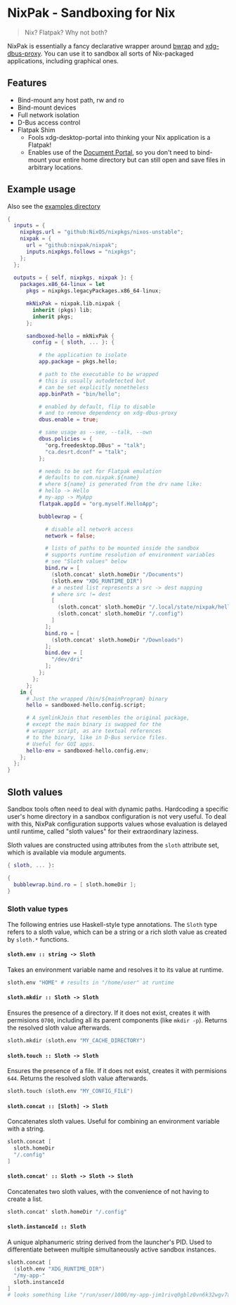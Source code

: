 # NixPak - Sandboxing for Nix

> Nix? Flatpak? Why not both?

NixPak is essentially a fancy declarative wrapper around
[bwrap](https://github.com/containers/bubblewrap) and
[xdg-dbus-proxy](https://github.com/flatpak/xdg-dbus-proxy).
You can use it to sandbox all sorts of Nix-packaged applications,
including graphical ones.

## Features

- Bind-mount any host path, rw and ro
- Bind-mount devices
- Full network isolation
- D-Bus access control
- Flatpak Shim
  - Fools xdg-desktop-portal into thinking your Nix application is a Flatpak!
  - Enables use of the [Document Portal](https://docs.flatpak.org/en/latest/portal-api-reference.html#gdbus-org.freedesktop.portal.Documents),
    so you don't need to bind-mount your entire home directory but can still open and save files in arbitrary locations.

## Example usage

Also see the [examples directory](./examples)

```nix
{
  inputs = {
    nixpkgs.url = "github:NixOS/nixpkgs/nixos-unstable";
    nixpak = {
      url = "github:nixpak/nixpak";
      inputs.nixpkgs.follows = "nixpkgs";
    };
  };
    
  outputs = { self, nixpkgs, nixpak }: {
    packages.x86_64-linux = let
      pkgs = nixpkgs.legacyPackages.x86_64-linux;

      mkNixPak = nixpak.lib.nixpak {
        inherit (pkgs) lib;
        inherit pkgs;
      };

      sandboxed-hello = mkNixPak {
        config = { sloth, ... }: {

          # the application to isolate
          app.package = pkgs.hello;

          # path to the executable to be wrapped
          # this is usually autodetected but
          # can be set explicitly nonetheless
          app.binPath = "bin/hello";

          # enabled by default, flip to disable
          # and to remove dependency on xdg-dbus-proxy
          dbus.enable = true;

          # same usage as --see, --talk, --own
          dbus.policies = {
            "org.freedesktop.DBus" = "talk";
            "ca.desrt.dconf" = "talk";
          };

          # needs to be set for Flatpak emulation
          # defaults to com.nixpak.${name}
          # where ${name} is generated from the drv name like:
          # hello -> Hello
          # my-app -> MyApp
          flatpak.appId = "org.myself.HelloApp";

          bubblewrap = {

            # disable all network access
            network = false;

            # lists of paths to be mounted inside the sandbox
            # supports runtime resolution of environment variables
            # see "Sloth values" below
            bind.rw = [
              (sloth.concat' sloth.homeDir "/Documents")
              (sloth.env "XDG_RUNTIME_DIR")
              # a nested list represents a src -> dest mapping
              # where src != dest
              [
                (sloth.concat' sloth.homeDir "/.local/state/nixpak/hello/config")
                (sloth.concat' sloth.homeDir "/.config")
              ]
            ];
            bind.ro = [
              (sloth.concat' sloth.homeDir "/Downloads")
            ];
            bind.dev = [
              "/dev/dri"
            ];
          };
        };
      };
    in {
      # Just the wrapped /bin/${mainProgram} binary
      hello = sandboxed-hello.config.script;

      # A symlinkJoin that resembles the original package,
      # except the main binary is swapped for the
      # wrapper script, as are textual references
      # to the binary, like in D-Bus service files.
      # Useful for GUI apps.
      hello-env = sandboxed-hello.config.env;
    };
  };
}
```
## Sloth values

Sandbox tools often need to deal with dynamic paths. Hardcoding a specific user's home directory in
a sandbox configuration is not very useful. To deal with this, NixPak configuration supports values
whose evaluation is delayed until runtime, called "sloth values" for their extraordinary laziness.

Sloth values are constructed using attributes from the `sloth` attribute set, which is available
via module arguments.

```nix
{ sloth, ... }:

{
  bubblewrap.bind.ro = [ sloth.homeDir ];
}
```

### Sloth value types

The following entries use Haskell-style type annotations. The `Sloth` type refers to a sloth value,
which can be a string or a rich sloth value as created by `sloth.*` functions.

#### `sloth.env :: string -> Sloth`

Takes an environment variable name and resolves it to its value at runtime.

```nix
sloth.env "HOME" # results in "/home/user" at runtime
```

#### `sloth.mkdir :: Sloth -> Sloth`

Ensures the presence of a directory. If it does not exist, creates it with permisions `0700`,
including all its parent components (like `mkdir -p`). Returns the resolved sloth value afterwards.

```nix
sloth.mkdir (sloth.env "MY_CACHE_DIRECTORY")
```

#### `sloth.touch :: Sloth -> Sloth`

Ensures the presence of a file. If it does not exist, creates it with permisions `644`. Returns the resolved sloth value afterwards.

```nix
sloth.touch (sloth.env "MY_CONFIG_FILE")
```

#### `sloth.concat :: [Sloth] -> Sloth`

Concatenates sloth values. Useful for combining an environment variable with a string.

```nix
sloth.concat [
  sloth.homeDir
  "/.config"
]
```

#### `sloth.concat' :: Sloth -> Sloth -> Sloth`

Concatenates two sloth values, with the convenience of not having to create a list.

```nix
sloth.concat' sloth.homeDir "/.config"
```

#### `sloth.instanceId :: Sloth`

A unique alphanumeric string derived from the launcher's PID. Used to differentiate between
multiple simultaneously active sandbox instances.

```nix
sloth.concat [
  (sloth.env "XDG_RUNTIME_DIR")
  "/my-app-"
  sloth.instanceId
]
# looks something like "/run/user/1000/my-app-jim1rivq0gblz0vn6k32wgv7aq"
```
